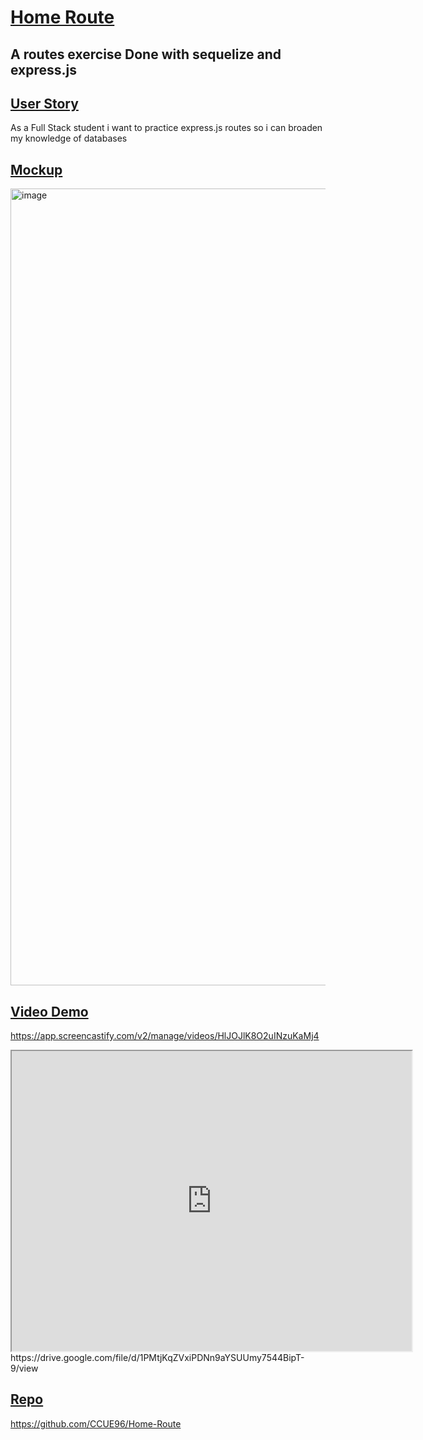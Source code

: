 # <ins>Home Route<ins>

## A routes exercise Done with sequelize and express.js

## <ins>User Story<ins>

As a Full Stack student i want to practice express.js routes so i can broaden my knowledge of databases
## <ins>Mockup<ins>
<img width="1275" alt="image" src="https://github.com/CCUE96/The-Paths/assets/159393541/7970760b-7694-4ddb-a956-fabb0ff180c5">

## <ins>Video Demo<ins>
https://app.screencastify.com/v2/manage/videos/HlJOJlK8O2uINzuKaMj4
<iframe src="https://drive.google.com/file/d/1PMtjKqZVxiPDNn9aYSUUmy7544BipT-9/preview" width="640" height="480"></iframe>
https://drive.google.com/file/d/1PMtjKqZVxiPDNn9aYSUUmy7544BipT-9/view

## <ins>Repo<ins>
https://github.com/CCUE96/Home-Route




